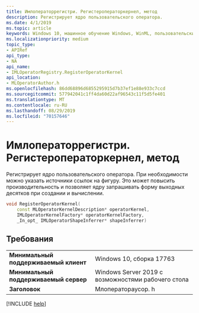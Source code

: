 ```yaml
---
title: Имлоператоррегистри. Регистероператоркернел, метод
description: Регистрирует ядро пользовательского оператора.
ms.date: 4/1/2019
ms.topic: article
keywords: Windows 10, машинное обучение Windows, WinML, пользовательские операторы, Регистероператоркернел
ms.localizationpriority: medium
topic_type:
- APIRef
api_type:
- NA
api_name:
- IMLOperatorRegistry.RegisterOperatorKernel
api_location:
- MLOperatorAuthor.h
ms.openlocfilehash: 86dd68896d6855295915d7b37ef1e88e933c7ccd
ms.sourcegitcommit: 577942041c1ff4da60d22af96543c11f5d5fe401
ms.translationtype: MT
ms.contentlocale: ru-RU
ms.lasthandoff: 08/29/2019
ms.locfileid: "70157646"
---
```

# <a name="imloperatorregistryregisteroperatorkernel-method"></a>Имлоператоррегистри. Регистероператоркернел, метод

Регистрирует ядро пользовательского оператора. При необходимости можно указать источники ссылок на фигуру.  Это может повысить производительность и позволяет ядру запрашивать форму выходных десятков при создании и вычислении.

```cpp
void RegisterOperatorKernel(
    const MLOperatorKernelDescription* operatorKernel,
    IMLOperatorKernelFactory* operatorKernelFactory,
    _In_opt_ IMLOperatorShapeInferrer* shapeInferrer)
```

## <a name="requirements"></a>Требования

| | |
|-|-|
| **Минимальный поддерживаемый клиент** | Windows 10, сборка 17763 |
| **Минимальный поддерживаемый сервер** | Windows Server 2019 с возможностями рабочего стола |
| **Заголовок** | Млоператораусор. h |

[!INCLUDE [help](../../includes/get-help.md)]
